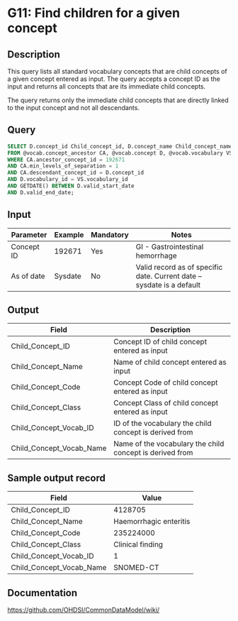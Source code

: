 <!---
Group:general
Name:G11 Find children for a given concept
Author:Patrick Ryan
CDM Version: 5.0
-->

# G11: Find children for a given concept

## Description
This query lists all standard vocabulary concepts that are child concepts of a given concept entered as input. The query accepts a concept ID as the input and returns all concepts that are its immediate child concepts.

The query returns only the immediate child concepts that are directly linked to the input concept and not all descendants.

## Query
```sql
SELECT D.concept_id Child_concept_id, D.concept_name Child_concept_name, D.concept_code Child_concept_code, D.concept_class_id Child_concept_class_id, D.vocabulary_id Child_concept_vocab_ID, VS.vocabulary_name Child_concept_vocab_name
FROM @vocab.concept_ancestor CA, @vocab.concept D, @vocab.vocabulary VS
WHERE CA.ancestor_concept_id = 192671
AND CA.min_levels_of_separation = 1
AND CA.descendant_concept_id = D.concept_id
AND D.vocabulary_id = VS.vocabulary_id
AND GETDATE() BETWEEN D.valid_start_date
AND D.valid_end_date;
```

## Input

| Parameter |  Example |  Mandatory |  Notes |
| --- | --- | --- | --- |
|  Concept ID |  192671 |  Yes | GI - Gastrointestinal hemorrhage |
|  As of date |  Sysdate |  No | Valid record as of specific date. Current date – sysdate is a default |

## Output

|  Field |  Description |
| --- | --- |
|  Child_Concept_ID |  Concept ID of child concept entered as input |
|  Child_Concept_Name |  Name of child concept entered as input |
|  Child_Concept_Code |  Concept Code of child concept entered as input |
|  Child_Concept_Class |  Concept Class of child concept entered as input |
|  Child_Concept_Vocab_ID |  ID of the vocabulary the child concept is derived from |
|  Child_Concept_Vocab_Name |  Name of the vocabulary the child concept is derived from |

## Sample output record

|  Field |  Value |
| --- | --- |
|  Child_Concept_ID |  4128705 |
|  Child_Concept_Name |  Haemorrhagic enteritis |
|  Child_Concept_Code |  235224000 |
|  Child_Concept_Class |  Clinical finding |
|  Child_Concept_Vocab_ID |  1 |
|  Child_Concept_Vocab_Name |  SNOMED-CT |

## Documentation
https://github.com/OHDSI/CommonDataModel/wiki/
